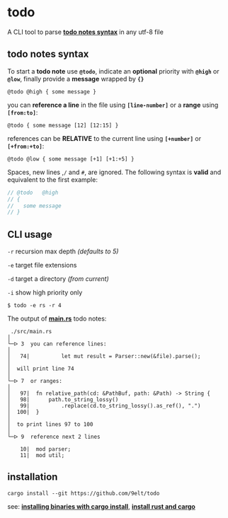 # todo

A CLI tool to parse [**todo notes syntax**](#todo-notes-syntax) in any utf-8 file

## todo notes syntax

To start a **todo note** use **`@todo`**, indicate an **optional** priority with **`@high`** or **`@low`**, finally provide a **message** wrapped by **`{}`**

```
@todo @high { some message }
```

you can **reference a line** in the file using **`[line-number]`** or a **range** using **`[from:to]`**:

```
@todo { some message [12] [12:15] }
```

references can be **RELATIVE** to the current line using **`[+number]`** or **`[+from:+to]`**:

```
@todo @low { some message [+1] [+1:+5] }
```

Spaces, new lines ,`/` and `#`, are ignored. The following syntax is **valid** and equivalent to the first example:

```rust
// @todo   @high
// {
//   some message
// }
```

## CLI usage

`-r` recursion max depth *(defaults to 5)*

`-e` target file extensions

`-d` target a directory *(from current)*

`-i` show high priority only

```
$ todo -e rs -r 4
```

The output of [**main.rs**](./src/main.rs ) todo notes:
```
 ./src/main.rs  
│
└─ᐅ 3  you can reference lines:
│  
│   74|          let mut result = Parser::new(&file).parse();
│  
│  will print line 74
│
└─ᐅ 7  or ranges:
│  
│   97|  fn relative_path(cd: &PathBuf, path: &Path) -> String {
│   98|      path.to_string_lossy()
│   99|          .replace(cd.to_string_lossy().as_ref(), ".")
│  100|  }
│  
│  to print lines 97 to 100
│
└─ᐅ 9  reference next 2 lines
   
    10|  mod parser;
    11|  mod util;

```

## installation

```
cargo install --git https://github.com/9elt/todo
```

see: 
[**installing binaries with cargo install**](https://doc.rust-lang.org/book/ch14-04-installing-binaries.html), [**install rust and cargo**](https://doc.rust-lang.org/cargo/getting-started/installation.html)
